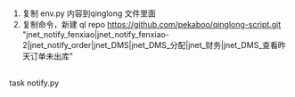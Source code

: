 ## 
1. 复制 env.py 内容到qinglong 文件里面
2. 复制命令，新建
ql repo https://github.com/pekaboo/qinglong-script.git "jnet_notify_fenxiao|jnet_notify_fenxiao-2|jnet_notify_order|jnet_DMS|jnet_DMS_分配|jnet_财务|jnet_DMS_查看昨天订单未出库"


## 
task notify.py